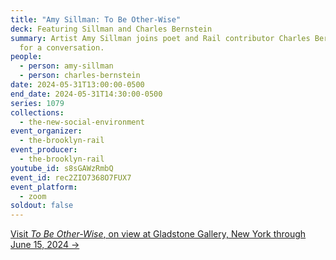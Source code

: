 ```yaml
---
title: "Amy Sillman: To Be Other-Wise"
deck: Featuring Sillman and Charles Bernstein
summary: Artist Amy Sillman joins poet and Rail contributor Charles Bernstein
  for a conversation.
people:
  - person: amy-sillman
  - person: charles-bernstein
date: 2024-05-31T13:00:00-0500
end_date: 2024-05-31T14:30:00-0500
series: 1079
collections:
  - the-new-social-environment
event_organizer:
  - the-brooklyn-rail
event_producer:
  - the-brooklyn-rail
youtube_id: s8sGAWzRmbQ
event_id: rec2ZIO7368O7FUX7
event_platform:
  - zoom
soldout: false
---
```

[Visit *To Be Other-Wise*, on view at Gladstone Gallery, New York through June 15, 2024 →](https://www.gladstonegallery.com/exhibition/12450/to-be-other-wise/installation-views)